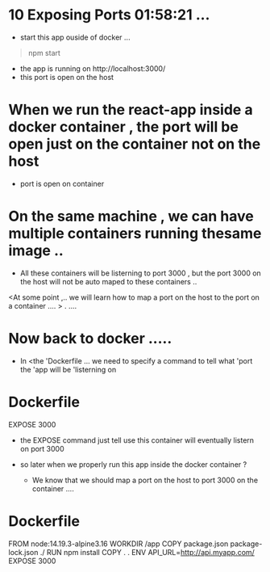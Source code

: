 # 10 Exposing Ports    01:58:21     ... 

- start this app ouside of docker ... 

> npm start 

 - the app is running on http://localhost:3000/
 - this port is open on the host


 # When we run the react-app inside a docker container  , the port  will be open just on the container not on the host 
- port is open on container 



# On the  same machine , we can have multiple containers running thesame image .. 
- All these containers will be listerning to port 3000 , but the port 3000 on the host will not be auto maped to these containers ..






<At some point ,.. we will learn  how to map a port on the host to the port on a container .... >   . ....








# Now back to docker ..... 
- In <the 'Dockerfile ... we need to specify a command to tell what 'port the 'app will be 'listerning on 

# Dockerfile
EXPOSE 3000 

- the EXPOSE command just tell use this container will eventually listern on port 3000

- so later when we properly run this app inside the docker container ? 
    - We know that we should map a port on the host to port 3000 on the container .... 

# Dockerfile 
FROM  node:14.19.3-alpine3.16
WORKDIR /app 
COPY package.json package-lock.json ./
RUN npm install 
COPY . .
ENV API_URL=http://api.myapp.com/ 
EXPOSE 3000 